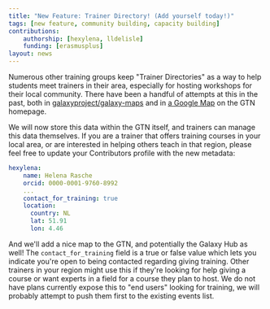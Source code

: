 ```yaml
---
title: "New Feature: Trainer Directory! (Add yourself today!)"
tags: [new feature, community building, capacity building]
contributions:
    authorship: [hexylena, lldelisle]
    funding: [erasmusplus]
layout: news
---
```


Numerous other training groups keep "Trainer Directories" as a way to help students meet trainers in their area, especially for hosting workshops for their local community. There have been a handful of attempts at this in the past, both in [galaxyproject/galaxy-maps](https://github.com/galaxyproject/galaxy-maps) and in [a Google Map](https://www.google.com/maps/d/u/0/viewer?mid=1r8LJy6la-JeIrg23aZjpwVNjJDE) on the GTN homepage.

We will now store this data within the GTN itself, and trainers can manage this data themselves. If you are a trainer that offers training courses in your local area, or are interested in helping others teach in that region, please feel free to update your Contributors profile with the new metadata:

```yaml
hexylena:
    name: Helena Rasche
    orcid: 0000-0001-9760-8992
    ...
    contact_for_training: true
    location:
      country: NL
      lat: 51.91
      lon: 4.46
```

And we'll add a nice map to the GTN, and potentially the Galaxy Hub as well! The `contact_for_training` field is a true or false value which lets you indicate you're open to being contacted regarding giving training. Other trainers in your region might use this if they're looking for help giving a course or want experts in a field for a course they plan to host. We do not have plans currently expose this to "end users" looking for training, we will probably attempt to push them first to the existing events list.
